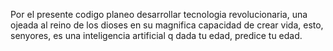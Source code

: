 Por el presente codigo planeo desarrollar tecnologia revolucionaria, 
una ojeada al reino de los dioses en su magnifica capacidad de crear vida, 
esto, 
senyores, 
es una inteligencia artificial q dada tu edad, predice tu edad.
